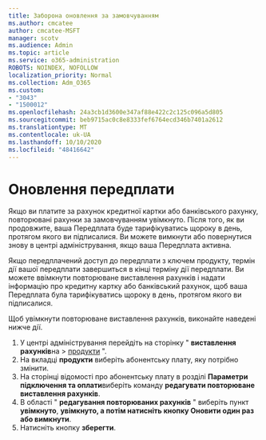 ```yaml
---
title: Заборона оновлення за замовчуванням
ms.author: cmcatee
author: cmcatee-MSFT
manager: scotv
ms.audience: Admin
ms.topic: article
ms.service: o365-administration
ROBOTS: NOINDEX, NOFOLLOW
localization_priority: Normal
ms.collection: Adm_O365
ms.custom:
- "3043"
- "1500012"
ms.openlocfilehash: 24a3cb1d3600e347af88e422c2c125c096a5d805
ms.sourcegitcommit: beb9715ac0c8e8333fef6764ecd346b7401a2612
ms.translationtype: MT
ms.contentlocale: uk-UA
ms.lasthandoff: 10/10/2020
ms.locfileid: "48416642"
---
```

# <a name="renewing-your-subscription"></a>Оновлення передплати

Якщо ви платите за рахунок кредитної картки або банківського рахунку, повторювані рахунки за замовчуванням увімкнуто. Після того, як ви продовжите, ваша Передплата буде тарифікуватись щороку в день, протягом якого ви підписалися. Ви можете вимкнути або повернутися знову в центрі адміністрування, якщо ваша Передплата активна.

Якщо передплачений доступ до передплати з ключем продукту, термін дії вашої передплати завершиться в кінці терміну дії передплати. Ви можете ввімкнути повторюване виставлення рахунків і надати інформацію про кредитну картку або банківський рахунок, щоб ваша Передплата була тарифікуватись щороку в день, протягом якого ви підписалися.

Щоб увімкнути повторюване виставлення рахунків, виконайте наведені нижче дії.

1. У центрі адміністрування перейдіть на сторінку " **виставлення рахунків**на  >  [продукти](https://go.microsoft.com/fwlink/p/?linkid=842054) ".
2. На вкладці **продукти** виберіть абонентську плату, яку потрібно змінити.
3. На сторінці відомості про абонентську плату в розділі **Параметри підключення та оплати**виберіть команду **редагувати повторюване виставлення рахунків**.
4. В області " **редагування повторюваних рахунків** " виберіть пункт **увімкнуто**, **увімкнуто, а потім натисніть кнопку Оновити один раз** **або вимкнути**.
5. Натисніть кнопку **зберегти**. 